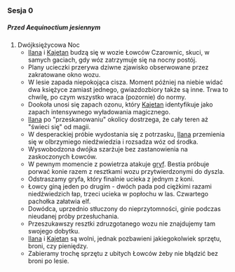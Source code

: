 ### Sesja 0
##### Przed Aequinoctium jesiennym
1. Dwójksiężycowa Noc
    * [Ilana](#g_ilana) i [Kajetan](#g_kajetan) budzą się w wozie Łowców Czarownic, skuci, w samych gaciach, gdy wóz zatrzymuje się na nocny postój.
    * Plany ucieczki przerywa dziwne zjawisko obserwowane przez zakratowane okno wozu. 
    * W lesie zapada niepokojąca cisza. Moment później na niebie widać dwa księżyce zamiast jednego, gwiazdozbiory także są inne. Trwa to chwilę, po czym wszystko wraca (pozornie) do normy.
    * Dookoła unosi się zapach ozonu, który [Kajetan](#g_kajetan) identyfikuje jako zapach intensywnego wyładowania magicznego.
    * [Ilana](#g_ilana) po "przeskanowaniu" okolicy dostrzega, że cały teren aż "świeci się" od magii.
    * W desperackiej próbie wydostania się z potrzasku, [Ilana](#g_ilana) przemienia się w olbrzymiego niedźwiedzia i rozsadza wóz od środka.
    * Wyswobodzona dwójka szarżuje bez zastanowienia na zaskoczonych Łowców.
    * W pewnym momencie z powietrza atakuje [gryf](#b_gryf). Bestia próbuje porwać konie razem z resztkami wozu przytwierdzonymi do dyszla.
    * Odstraszamy gryfa, który finalnie ucieka z jednym z koni.
    * Łowcy giną jeden po drugim - dwóch pada pod ciężkimi razami niedźwiedzich łap, trzeci ucieka w popłochu w las. Czwartego pachołka załatwia elf.
    * Dowódca, uprzednio stłuczony do nieprzytomności, ginie podczas nieudanej próby przesłuchania.
    * Przeszukawszy resztki zdruzgotanego wozu nie znajdujemy tam swojego dobytku.
    * [Ilana](#g_ilana) i [Kajetan](#g_kajetan) są wolni, jednak pozbawieni jakiegokolwiek sprzętu, broni, czy pieniędzy.
    * Zabieramy trochę sprzętu z ubitych Łowców żeby nie błądzić bez broni po lesie.